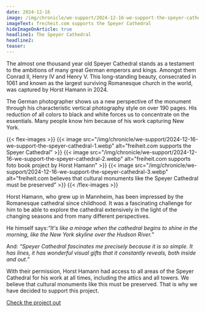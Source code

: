 ```yaml
---
date: 2024-12-16
image: /img/chronicle/we-support/2024-12-16-we-support-the-speyer-cathedral-thumbnail.webp
imageText: freiheit.com supports the Speyer Cathedral
hideImageOnArticle: true
headline1: The Speyer Cathedral
headline2:
teaser:
---
```


The almost one thousand year old Speyer Cathedral stands as a testament to the ambitions of many great German emperors and kings. Amongst them Conrad II, Henry IV and Henry V.
This long-standing beauty, consecrated in 1061 and known as the largest surviving Romanesque church in the world, was captured by Horst Hamann in 2024.

The German photographer shows us a new perspective of the monument through his characteristic vertical photography style on over 190 pages. His reduction of all colors to black and white forces us to concentrate on the essentials. Many people know him because of his work capturing New York. 

{{< flex-images >}}
    {{< image src="/img/chronicle/we-support/2024-12-16-we-support-the-speyer-cathedral-1.webp" alt="freiheit.com supports the Speyer Cathedral" >}}
    {{< image src="/img/chronicle/we-support/2024-12-16-we-support-the-speyer-cathedral-2.webp" alt="freiheit.com supports foto book project by Horst Hamann" >}}
    {{< image src="/img/chronicle/we-support/2024-12-16-we-support-the-speyer-cathedral-3.webp" alt="freiheit.com believes that cultural monuments like the Speyer Cathedral must be preserved" >}}
{{< /flex-images >}}

Horst Hamann, who grew up in Mannheim, has been impressed by the Romanesque cathedral since childhood. It was a fascinating challenge for him to be able to explore the cathedral extensively in the light of the changing seasons and from many different perspectives.

He himself says:*“It's like a mirage when the cathedral begins to shine in the morning, like the New York skyline over the Hudson River.”*

And: *“Speyer Cathedral fascinates me precisely because it is so simple. It has lines, it has wonderful visual gifts that it constantly reveals, both inside and out.”*

With their permission, Horst Hamann had access to all areas of the Speyer Cathedral for his work at all times, including the attics and all towers.
We believe that cultural monuments like this must be preserved. That is why we have decided to support this project.

[Check the project out](https://www.dom-zu-speyer.de/news/nachrichten-detailseite/?tx_ttnews%5Btt_news%5D=41625&cHash=840e0a6730b7173fd9271f67d35ae83b)
